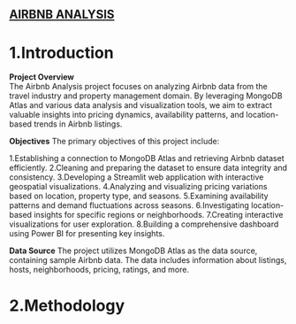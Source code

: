 ## <ins> AIRBNB ANALYSIS </ins>

# 1.Introduction
**Project Overview**  
The Airbnb Analysis project focuses on analyzing Airbnb data from the travel industry and property management domain. By leveraging MongoDB Atlas and various data analysis and visualization tools, we aim to extract valuable insights into pricing dynamics, availability patterns, and location-based trends in Airbnb listings.

**Objectives**
The primary objectives of this project include:

1.Establishing a connection to MongoDB Atlas and retrieving Airbnb dataset efficiently.
2.Cleaning and preparing the dataset to ensure data integrity and consistency.
3.Developing a Streamlit web application with interactive geospatial visualizations.
4.Analyzing and visualizing pricing variations based on location, property type, and seasons.
5.Examining availability patterns and demand fluctuations across seasons.
6.Investigating location-based insights for specific regions or neighborhoods.
7.Creating interactive visualizations for user exploration.
8.Building a comprehensive dashboard using Power BI for presenting key insights.

**Data Source**
The project utilizes MongoDB Atlas as the data source, containing sample Airbnb data. The data includes information about listings, hosts, neighborhoods, pricing, ratings, and more.

# 2.Methodology
